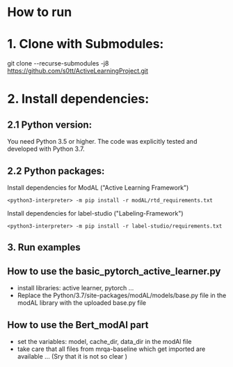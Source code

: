 # How to run 

# 1. Clone with Submodules: 
git clone --recurse-submodules -j8 https://github.com/s0tt/ActiveLearningProject.git

# 2. Install dependencies: 

## 2.1 Python version: 
You need Python 3.5 or higher. The code was explicitly tested and developed with Python 3.7. 
## 2.2 Python packages: 

Install dependencies for ModAL ("Active Learning Framework")
```
<python3-interpreter> -m pip install -r modAL/rtd_requirements.txt 
```
Install dependencies for label-studio ("Labeling-Framework")
```
<python3-interpreter> -m pip install -r label-studio/requirements.txt
```

## 3. Run examples

## How to use the basic_pytorch_active_learner.py 
* install libraries: active learner, pytorch ... 
* Replace the Python/3.7/site-packages/modAL/models/base.py file in the modAL library with the uploaded base.py file  


## How to use the Bert_modAl part
* set the variables: model, cache_dir, data_dir in the modAl file 
* take care that all files from mrqa-baseline which get imported are available ... (Sry that it is not so clear )


